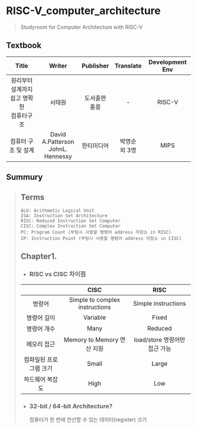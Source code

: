# RISC-V_computer_architecture
> Studyroom for Computer Architecture with RISC-V

## Textbook     
|Title|Writer|Publisher|Translate|Development Env|  
|:---:|:---:|:---:|:---:|:---:|    
|원리부터 설계까지 쉽고 명확한 <br> 컴퓨터구조|서태원|도서출판 <br>홍릉|-|RISC-V|  
|컴퓨터 구조 및 설계| David A.Patterson <br> JohnL. Hennessy|한티미디어| 박명순 <br> 외 3명|MIPS|  

## Summury

> ## Terms  
>     ALU: Arithmetic Logical Unit  
>     ISA: Instruction Set Architecture
>     RISC: Reduced Instruction Set Computer
>     CISC: Complex Instruction Set Computer
>     PC: Program Count (부팅시 사용할 명령어 address 저장소 in RISC)
>     IP: Instruction Point (부팅시 사용할 명령어 address 저장소 in CISC)
> ## Chapter1.  
> + ### RISC vs CISC 차이점
> ||CISC|RISC|  
> |:---:|:---:|:---:| 
> |명령어| Simple to complex instructions| Simple instructions|  
> |명령어 길이| Variable| Fixed |  
> |명령어 개수| Many | Reduced|  
> |메모리 접근| Memory to Memory 연산 지원| load/store 명령어만 접근 가능|  
> |컴파일된 프로그램 크기| Small | Large |  
> |하드웨어 복잡도| High | Low |  
>
> + ### 32-bit / 64-bit Architecture?
>    컴퓨터가 한 번에 연산할 수 있는 데이터(register) 크기